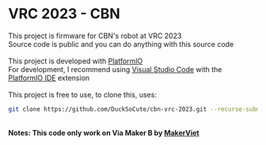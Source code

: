 # VRC 2023 - CBN

This project is firmware for CBN's robot at VRC 2023 \
Source code is public and you can do anything with this source code \
\
This project is developed with [PlatformIO](https://platformio.org/) \
For development, I recommend using [Visual Studio Code](https://code.visualstudio.com/) with the [PlatformIO IDE](https://marketplace.visualstudio.com/items?itemName=platformio.platformio-ide) extension \
\
This project is free to use, to clone this, uses:

```bash
git clone https://github.com/DuckSoCute/cbn-vrc-2023.git --recurse-submodules -j3
```

\
**Notes: This code only work on Via Maker B by [MakerViet](http://makerviet.org/)**

